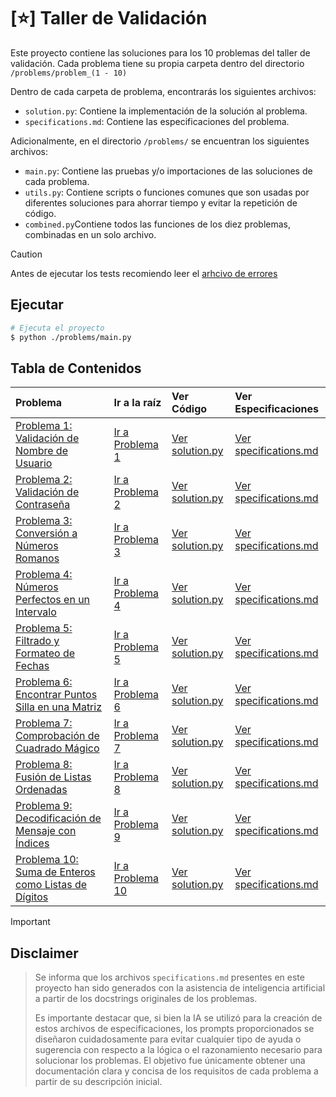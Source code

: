 # [⭐] Taller de Validación

Este proyecto contiene las soluciones para los 10 problemas del taller de validación. Cada problema tiene su propia carpeta dentro del directorio `/problems/problem_(1 - 10)`

Dentro de cada carpeta de problema, encontrarás los siguientes archivos:

* `solution.py`: Contiene la implementación de la solución al problema.
* `specifications.md`: Contiene las especificaciones del problema.

Adicionalmente, en el directorio `/problems/` se encuentran los siguientes archivos:

* `main.py`: Contiene las pruebas y/o importaciones de las soluciones de cada problema.
* `utils.py`: Contiene scripts o funciones comunes que son usadas por diferentes soluciones para ahorrar tiempo y evitar la repetición de código.
* `combined.py`Contiene todos las funciones de los diez problemas, combinadas en un solo archivo.

> [!CAUTION]
> Antes de ejecutar los tests recomiendo leer el [arhcivo de errores](./errors.md)


## Ejecutar

```bash
# Ejecuta el proyecto
$ python ./problems/main.py
```


## Tabla de Contenidos

| Problema                                  | Ir a la raíz | Ver Código                               | Ver Especificaciones                       |
| :---------------------------------------- | :----------- | :--------------------------------------- | :----------------------------------------- |
| [Problema 1: Validación de Nombre de Usuario](./problems/problem_1/) | [Ir a Problema 1](./problems/problem_1/) | [Ver solution.py](./problems/problem_1/solution.py) | [Ver specifications.md](./problems/problem_1/specifications.md) |
| [Problema 2: Validación de Contraseña](./problems/problem_2/)       | [Ir a Problema 2](./problems/problem_2/) | [Ver solution.py](./problems/problem_2/solution.py) | [Ver specifications.md](./problems/problem_2/specifications.md) |
| [Problema 3: Conversión a Números Romanos](./problems/problem_3/)   | [Ir a Problema 3](./problems/problem_3/) | [Ver solution.py](./problems/problem_3/solution.py) | [Ver specifications.md](./problems/problem_3/specifications.md) |
| [Problema 4: Números Perfectos en un Intervalo](./problems/problem_4/) | [Ir a Problema 4](./problems/problem_4/) | [Ver solution.py](./problems/problem_4/solution.py) | [Ver specifications.md](./problems/problem_4/specifications.md) |
| [Problema 5: Filtrado y Formateo de Fechas](./problems/problem_5/)   | [Ir a Problema 5](./problems/problem_5/) | [Ver solution.py](./problems/problem_5/solution.py) | [Ver specifications.md](./problems/problem_5/specifications.md) |
| [Problema 6: Encontrar Puntos Silla en una Matriz](./problems/problem_6/) | [Ir a Problema 6](./problems/problem_6/) | [Ver solution.py](./problems/problem_6/solution.py) | [Ver specifications.md](./problems/problem_6/specifications.md) |
| [Problema 7: Comprobación de Cuadrado Mágico](./problems/problem_7/) | [Ir a Problema 7](./problems/problem_7/) | [Ver solution.py](./problems/problem_7/solution.py) | [Ver specifications.md](./problems/problem_7/specifications.md) |
| [Problema 8: Fusión de Listas Ordenadas](./problems/problem_8/)       | [Ir a Problema 8](./problems/problem_8/) | [Ver solution.py](./problems/problem_8/solution.py) | [Ver specifications.md](./problems/problem_8/specifications.md) |
| [Problema 9: Decodificación de Mensaje con Índices](./problems/problem_9/) | [Ir a Problema 9](./problems/problem_9/) | [Ver solution.py](./problems/problem_9/solution.py) | [Ver specifications.md](./problems/problem_9/specifications.md) |
| [Problema 10: Suma de Enteros como Listas de Dígitos](./problems/problem_10/) | [Ir a Problema 10](./problems/problem_10/) | [Ver solution.py](./problems/problem_10/solution.py) | [Ver specifications.md](./problems/problem_10/specifications.md) |


> [!IMPORTANT] 
> ## Disclaimer

> Se informa que los archivos `specifications.md` presentes en este proyecto han sido generados con la asistencia de inteligencia artificial a partir de los docstrings originales de los problemas.
> 
> Es importante destacar que, si bien la IA se utilizó para la creación de estos archivos de especificaciones, los prompts proporcionados se diseñaron cuidadosamente para evitar cualquier tipo de ayuda o sugerencia con respecto a la lógica o el razonamiento necesario para solucionar los problemas. El objetivo fue únicamente obtener una documentación clara y concisa de los requisitos de cada problema a partir de su descripción inicial.